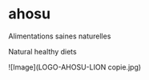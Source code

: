 # ahosu
Alimentations saines naturelles 

Natural healthy diets

![Image](LOGO-AHOSU-LION copie.jpg)


